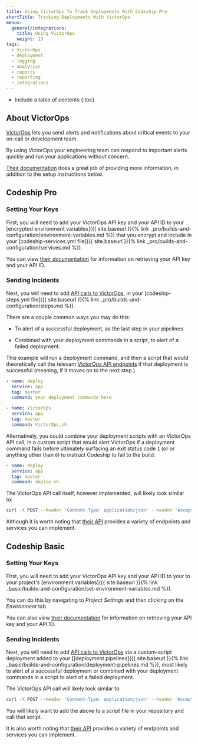 ```yaml
---
title: Using VictorOps To Track Deployments With Codeship Pro
shortTitle: Tracking Deployments With VictorOps
menus:
  general/integrations:
    title: Using VictorOps
    weight: 13
tags:
  - VictorOps
  - deployment
  - logging
  - analytics
  - reports
  - reporting
  - integrations
---
```


* include a table of contents
{:toc}

## About VictorOps

[VictorOps](https://www.victorops.com) lets you send alerts and notifications about critical events to your on-call or development team.

By using VictorOps your engineering team can respond to important alerts quickly and run your applications without concern.

[Their documentation](https://help.victorops.com) does a great job of providing more information, in addition to the setup instructions below.

## Codeship Pro

### Setting Your Keys

First, you will need to add your VictorOps API key and your API ID to your [encrypted environment variables]({{ site.baseurl }}{% link _pro/builds-and-configuration/environment-variables.md %}) that you encrypt and include in your [codeship-services.yml file]({{ site.baseurl }}{% link _pro/builds-and-configuration/services.md %}).

You can view [their documentation](https://help.victorops.com/knowledge-base/api/) for information on retrieving your API key and your API ID.

### Sending Incidents

Next, you will need to add [API calls to VictorOps](https://www.VictorOps.com/docs/rest-api/alert-api), in your [codeship-steps.yml file]({{ site.baseurl }}{% link _pro/builds-and-configuration/steps.md %}).

There are a couple common ways you may do this:

- To alert of a successful deployment, as the last step in your pipelines

- Combined with your deployment commands in a script, to alert of a failed deployment.

This example will run a deployment command, and then a script that would theoretically call the relevant [VictorOps API endpoints](https://portal.victorops.com/public/api-docs.html) if that deployment is successful (meaning, if it moves on to the next step.)

```yaml
- name: deploy
  service: app
  tag: master
  command: your deployment commands here

- name: VictorOps
  service: app
  tag: master
  command: VictorOps.sh
```

Alternatively, you could combine your deployment scripts with an VictorOps API call, in a custom script that would alert VictorOps if a deployment command fails before ultimately surfacing an exit status code `1` (or or anything other than `0`) to instruct Codeship to fail to the build:

```yaml
- name: deploy
  service: app
  tag: master
  command: deploy.sh
```

The VictorOps API call itself, however implemented, will likely look similar to:

```bash
curl -X POST --header 'Content-Type: application/json' --header 'Accept: application/json' --header 'X-VO-Api-Id: addle' --header 'X-VO-Api-Key: lkskakld' -d 'hi' 'https://api.victorops.com/api-public/v1/incidents'
```

Although it is worth noting that [their API](https://portal.victorops.com/public/api-docs.html) provides a variety of endpoints and services you can implement.

## Codeship Basic

### Setting Your Keys

First, you will need to add your VictorOps API key and your API ID to your to your project's [environment variables]({{ site.baseurl }}{% link _basic/builds-and-configuration/set-environment-variables.md %}).

You can do this by navigating to _Project Settings_ and then clicking on the _Environment_ tab.

You can also view [their documentation](https://help.victorops.com/knowledge-base/api/) for information on retrieving your API key and your API ID.

### Sending Incidents

Next, you will need to add [API calls to VictorOps](https://portal.victorops.com/public/api-docs.html) via a custom-script deployment added to your [[deployment pipelines]({{ site.baseurl }}{% link _basic/builds-and-configuration/deployment-pipelines.md %}), most likely to alert of a successful deployment or combined with your deployment commands in a script to alert of a failed deployment.

The VictorOps API call will likely look similar to:

```bash
curl -X POST --header 'Content-Type: application/json' --header 'Accept: application/json' --header 'X-VO-Api-Id: addle' --header 'X-VO-Api-Key: lkskakld' -d 'hi' 'https://api.victorops.com/api-public/v1/incidents'
```

You will likely want to add the above to a script file in your repository and call that script.

It is also worth noting that [their API](https://portal.victorops.com/public/api-docs.html) provides a variety of endpoints and services you can implement.
